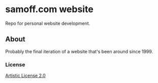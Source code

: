 # samoff.com website
Repo for personal website development.
## About
Probably the final iteration of a website that's been around since 1999.
### License
[Artistic License 2.0](https://opensource.org/license/artistic-2-0/)
